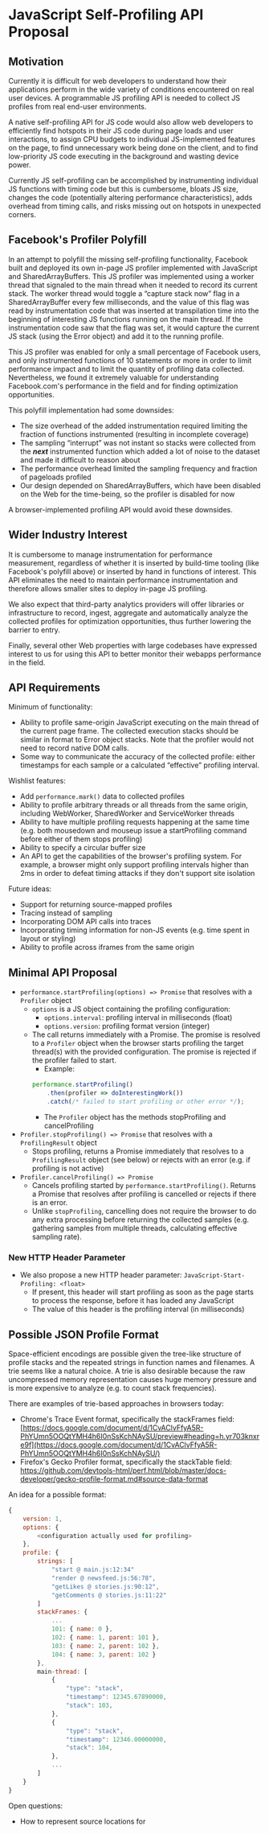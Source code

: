# JavaScript Self-Profiling API Proposal

## Motivation

Currently it is difficult for web developers to understand how their applications perform in the wide variety of conditions encountered on real user devices. A programmable JS profiling API is needed to collect JS profiles from real end-user environments.

A native self-profiling API for JS code would also allow web developers to efficiently find hotspots in their JS code during page loads and user interactions, to assign CPU budgets to individual JS-implemented features on the page, to find unnecessary work being done on the client, and to find low-priority JS code executing in the background and wasting device power.

Currently JS self-profiling can be accomplished by instrumenting individual JS functions with timing code but this is cumbersome, bloats JS size, changes the code (potentially altering performance characteristics), adds overhead from timing calls, and risks missing out on hotspots in unexpected corners.

## Facebook's Profiler Polyfill

In an attempt to polyfill the missing self-profiling functionality, Facebook built and deployed its own in-page JS profiler implemented with JavaScript and SharedArrayBuffers. This JS profiler was implemented using a worker thread that signaled to the main thread when it needed to record its current stack. The worker thread would toggle a “capture stack now” flag in a SharedArrayBuffer every few milliseconds, and the value of this flag was read by instrumentation code that was inserted at transpilation time into the beginning of interesting JS functions running on the main thread. If the instrumentation code saw that the flag was set, it would capture the current JS stack (using the Error object) and add it to the running profile.

This JS profiler was enabled for only a small percentage of Facebook users, and only instrumented functions of 10 statements or more in order to limit performance impact and to limit the quantity of profiling data collected. Nevertheless, we found it extremely valuable for understanding Facebook.com's performance in the field and for finding optimization opportunities. 

This polyfill implementation had some downsides:

* The size overhead of the added instrumentation required limiting the fraction of functions instrumented (resulting in incomplete coverage)
* The sampling “interrupt” was not instant so stacks were collected from the **_next_** instrumented function which added a lot of noise to the dataset and made it difficult to reason about
* The performance overhead limited the sampling frequency and fraction of pageloads profiled
* Our design depended on SharedArrayBuffers, which have been disabled on the Web for the time-being, so the profiler is disabled for now

A browser-implemented profiling API would avoid these downsides.

## Wider Industry Interest

It is cumbersome to manage instrumentation for performance measurement, regardless of whether it is inserted by build-time tooling (like Facebook's polyfill above) or inserted by hand in functions of interest. This API eliminates the need to maintain performance instrumentation and therefore allows smaller sites to deploy in-page JS profiling.

We also expect that third-party analytics providers will offer libraries or infrastructure to record, ingest, aggregate and automatically analyze the collected profiles for optimization opportunities, thus further lowering the barrier to entry.

Finally, several other Web properties with large codebases have expressed interest to us for using this API to better monitor their webapps performance in the field.

## API Requirements

Minimum of functionality:

* Ability to profile same-origin JavaScript executing on the main thread of the current page frame. The collected execution stacks should be similar in format to Error object stacks. Note that the profiler would not need to record native DOM calls.
* Some way to communicate the accuracy of the collected profile: either timestamps for each sample or a calculated “effective” profiling interval.

Wishlist features:

* Add `performance.mark()` data to collected profiles
* Ability to profile arbitrary threads or all threads from the same origin, including WebWorker, SharedWorker and ServiceWorker threads
* Ability to have multiple profiling requests happening at the same time (e.g. both mousedown and mouseup issue a startProfiling command before either of them stops profiling)
* Ability to specify a circular buffer size
* An API to get the capabilities of the browser's profiling system. For example, a browser might only support profiling intervals higher than 2ms in order to defeat timing attacks if they don't support site isolation

Future ideas:

* Support for returning source-mapped profiles
* Tracing instead of sampling
* Incorporating DOM API calls into traces
* Incorporating timing information for non-JS events (e.g. time spent in layout or styling)
* Ability to profile across iframes from the same origin

## Minimal API Proposal

* `performance.startProfiling(options) => Promise` that resolves with a `Profiler` object
    * `options` is a JS object containing the profiling configuration:
        * `options.interval`: profiling interval in milliseconds (float)
        * `options.version`: profiling format version (integer)
    * The call returns immediately with a Promise. The promise is resolved to a `Profiler` object when the browser starts profiling the target thread(s) with the provided configuration. The promise is rejected if the profiler failed to start.
        * Example:
        ```javascript
        performance.startProfiling()
            .then(profiler => doInterestingWork())
            .catch(/* failed to start profiling or other error */);
        ```
        * The `Profiler` object has the methods stopProfiling and cancelProfiling
* `Profiler.stopProfiling() => Promise` that resolves with a `ProfilingResult` object
    * Stops profiling, returns a Promise immediately that resolves to a `ProfilingResult` object (see below) or rejects with an error (e.g. if profiling is not active)
* `Profiler.cancelProfiling() => Promise`
    * Cancels profiling started by `performance.startProfiling()`. Returns a Promise that resolves after profiling is cancelled or rejects if there is an error.
    * Unlike `stopProfiling`, cancelling does not require the browser to do any extra processing before returning the collected samples (e.g. gathering samples from multiple threads, calculating effective sampling rate).
    
### New HTTP Header Parameter

* We also propose a new HTTP header parameter: `JavaScript-Start-Profiling: <float> `
    * If present, this header will start profiling as soon as the page starts to process the response, before it has loaded any JavaScript
    * The value of this header is the profiling interval (in milliseconds)

## Possible JSON Profile Format

Space-efficient encodings are possible given the tree-like structure of profile stacks and the repeated strings in function names and filenames. A trie seems like a natural choice. A trie is also desirable because the raw uncompressed memory representation causes huge memory pressure and is more expensive to analyze (e.g. to count stack frequencies).

There are examples of trie-based approaches in browsers today:

* Chrome's Trace Event format, specifically the stackFrames field: [https://docs.google.com/document/d/1CvAClvFfyA5R-PhYUmn5OOQtYMH4h6I0nSsKchNAySU/preview#heading=h.yr703knxre9f](https://docs.google.com/document/d/1CvAClvFfyA5R-PhYUmn5OOQtYMH4h6I0nSsKchNAySU/)
* Firefox's Gecko Profiler format, specifically the stackTable field: https://github.com/devtools-html/perf.html/blob/master/docs-developer/gecko-profile-format.md#source-data-format

An idea for a possible format:

```javascript
{
    version: 1,
    options: {
        <configuration actually used for profiling>
    },
    profile: {
        strings: [
            "start @ main.js:12:34"
            "render @ newsfeed.js:56:78",
            "getLikes @ stories.js:90:12",
            "getComments @ stories.js:11:22"
        ]
        stackFrames: {
            ...
            101: { name: 0 },
            102: { name: 1, parent: 101 },
            103: { name: 2, parent: 102 },
            104: { name: 3, parent: 102 }
        },
        main-thread: [
            {
                "type": "stack",
                "timestamp": 12345.67890000,
                "stack": 103,
            },
            {
                "type": "stack",
                "timestamp": 12346.00000000,
                "stack": 104,
            },
            ...
        ]
    }
}    
```

Open questions:

* How to represent source locations for <script> tags, inline event handlers, etc.
* How to represent a call to native DOM like innerHTML or "style recalc" or JS-builtins like Math.random()
* How should async events between threads be annotated?

## Visualization

Mozilla's perf.html visualization tool for Firefox profiles or Chrome's trace-viewer (chrome://tracing) UI could be trivially adapted to visualize the data produced by this profiling API.

## perf.html

As an illustration, a screenshot below from Mozilla's perf.html project shows the JS stack aggregation and timeline. It is able to show gaps where JavaScript was not executing, areas where there were long running events (red), and an aggregate view of the samples in the selected time range such as the 15 contiguous samples in function 'user.ts' highlighted in the screenshot below.

![Mozilla's perf.html UI for visualizing Gecko profiles](perf.html.png)


